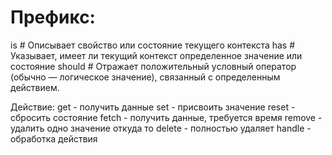 # Префикс:

is     # Описывает свойство или состояние текущего контекста
has    # Указывает, имеет ли текущий контекст определенное значение или состояние
should # Отражает положительный условный оператор (обычно — логическое значение), связанный с определенным действием.

Действие:
get - получить данные
set - присвоить значение
reset - сбросить состояние
fetch - получить данные, требуется время 
remove - удалить одно значение откуда то
delete - полностью удаляет
handle - обработка действия
